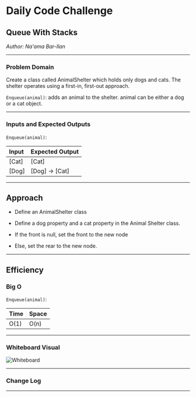 # Daily Code Challenge

## Queue With Stacks
*Author: Na'ama Bar-Ilan*

---

### Problem Domain

Create a class called AnimalShelter which holds only dogs and cats. The shelter operates using a first-in, first-out approach.

`Enqueue(animal)`: adds an animal to the shelter. animal can be either a dog or a cat object.

---

### Inputs and Expected Outputs

`Enqueue(animal)`:

| Input  | Expected Output |
| :----------- | :----------- | 
| [Cat] | [Cat] |
| [Dog] | [Dog] -> [Cat] |


---

## Approach

- Define an AnimalShelter class

- Define a dog property and a cat property in the Animal Shelter class.

- If the front is null, set the front to the new node

- Else, set the rear to the new node. 
 
---

## Efficiency


### Big O

`Enqueue(animal)`:

| Time | Space |
| :----------- | :----------- |
| O(1) | O(n) |


---


### Whiteboard Visual

![Whiteboard](https://github.com/NaamaBarIlan/data-structures-and-algorithms/blob/master/Assets/CodeChallage12.png)


---

### Change Log 

---

